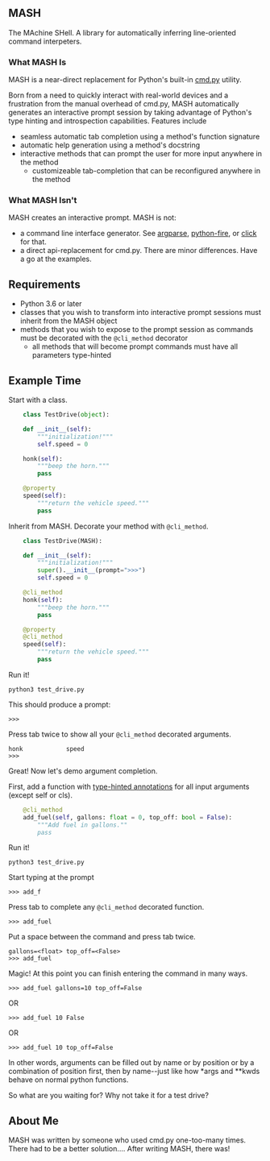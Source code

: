 ## MASH
The MAchine SHell. A library for automatically inferring line-oriented command interpeters.


### What MASH Is
MASH is a near-direct replacement for Python's built-in [cmd.py](https://docs.python.org/3/library/cmd.html) utility.

Born from a need to quickly interact with real-world devices and a frustration from the manual overhead of cmd.py, MASH automatically generates an interactive prompt session by taking advantage of Python's type hinting and introspection capabilities. Features include

* seamless automatic tab completion using a method's function signature
* automatic help generation using a method's docstring
* interactive methods that can prompt the user for more input anywhere in the method
  * customizeable tab-completion that can be reconfigured anywhere in the method

### What MASH Isn't
MASH creates an interactive prompt. MASH is not:
* a command line interface generator. See [argparse](https://docs.python.org/3/library/argparse.html), [python-fire](https://github.com/google/python-fire), or [click](https://click.palletsprojects.com/en/7.x/) for that.
* a direct api-replacement for cmd.py. There are minor differences. Have a go at the examples.

## Requirements
* Python 3.6 or later
* classes that you wish to transform into interactive prompt sessions must inherit from the MASH object
* methods that you wish to expose to the prompt session as commands must be decorated with the ```@cli_method``` decorator
  * all methods that will become prompt commands must have all parameters type-hinted

## Example Time

Start with a class.
```python
    class TestDrive(object):

    def __init__(self):
        """initialization!"""
        self.speed = 0

    honk(self):
        """beep the horn."""
        pass

    @property
    speed(self):
        """return the vehicle speed."""
        pass
```

Inherit from MASH. Decorate your method with `@cli_method`.
```python
    class TestDrive(MASH):

    def __init__(self):
        """initialization!"""
        super().__init__(prompt=">>>")
        self.speed = 0

    @cli_method
    honk(self):
        """beep the horn."""
        pass

    @property
    @cli_method
    speed(self):
        """return the vehicle speed."""
        pass
```

Run it!
```
python3 test_drive.py
```
This should produce a prompt:
```
>>>
```
Press tab twice to show all your `@cli_method` decorated arguments.
```
honk            speed
>>>
```

Great! Now let's demo argument completion.

First, add a function with [type-hinted annotations](https://mypy.readthedocs.io/en/stable/cheat_sheet_py3.html#functions) for all input arguments (except self or cls).
```python
    @cli_method
    add_fuel(self, gallons: float = 0, top_off: bool = False):
        """Add fuel in gallons.""
        pass
```
Run it!
```
python3 test_drive.py
```
Start typing at the prompt
```
>>> add_f
```
Press tab to complete any `@cli_method` decorated function.
```
>>> add_fuel
```
Put a space between the command and press tab twice.
```
gallons=<float> top_off=<False>
>>> add_fuel 
```
Magic! At this point you can finish entering the command in many ways.
```
>>> add_fuel gallons=10 top_off=False
```
OR
```
>>> add_fuel 10 False
```
OR
```
>>> add_fuel 10 top_off=False
```
In other words, arguments can be filled out by name or by position or by a combination of position first, then by name--just like how *args and **kwds behave on normal python functions.

So what are you waiting for? Why not take it for a test drive?


## About Me
MASH was written by someone who used cmd.py one-too-many times. There had to be a better solution.... After writing MASH, there was!
